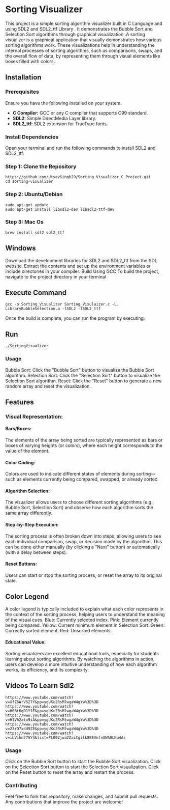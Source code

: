   # Sorting Visualizer

This project is a simple sorting algorithm visualizer built in C Language and using SDL2 and SDL2_ttf Library . 
It demonstrates the Bubble Sort and Selection Sort algorithms through graphical visualization .A sorting visualizer is a graphical application that visually demonstrates how various sorting algorithms work. These visualizations help in understanding the internal processes of sorting algorithms, such as comparisons, swaps, and the overall flow of data, by representing them through visual elements like boxes filled with colors.


## Installation

### Prerequisites

Ensure you have the following installed on your system:

- **C Compiler:** GCC or any C compiler that supports C99 standard.
- **SDL2:** Simple DirectMedia Layer library.
- **SDL2_ttf:** SDL2 extension for TrueType fonts.

### Install Dependencies

Open your terminal and run the following commands to install SDL2 and SDL2_ttf:

### Step 1: Clone the Repository

```
https://github.com/UtsavSingh29/Sorting_Visualizer_C_Project.git
cd sorting-visualizer
```
### Step 2: Ubuntu/Debian
```
sudo apt-get update
sudo apt-get install libsdl2-dev libsdl2-ttf-dev
```
### Step 3: Mac Os
```
brew install sdl2 sdl2_ttf
```
## Windows
Download the development libraries for SDL2 and SDL2_ttf from the SDL website.
Extract the contents and set up the environment variables or include directories in your compiler.
Build
Using GCC
To build the project, navigate to the project directory in your terminal 

## Execute Command
```
gcc -o Sorting_Visualizer Sorting_Visulaizer.c -L. LibraryBubbleSelection.a -lSDL2 -lSDL2_ttf
```
Once the build is complete, you can run the program by executing:
## Run
```
./SortingVisualizer
```
### Usage
Bubble Sort: Click the "Bubble Sort" button to visualize the Bubble Sort algorithm.
Selection Sort: Click the "Selection Sort" button to visualize the Selection Sort algorithm.
Reset: Click the "Reset" button to generate a new random array and reset the visualization.

## Features

### Visual Representation:

#### Bars/Boxes: 
The elements of the array being sorted are typically represented as bars or boxes of varying heights (or colors), where each height corresponds to the value of the element.
#### Color Coding:
Colors are used to indicate different states of elements during sorting—such as elements currently being compared, swapped, or already sorted.
#### Algorithm Selection:
The visualizer allows users to choose different sorting algorithms (e.g., Bubble Sort, Selection Sort) and observe how each algorithm sorts the same array differently.
#### Step-by-Step Execution:
The sorting process is often broken down into steps, allowing users to see each individual comparison, swap, or decision made by the algorithm. This can be done either manually (by clicking a "Next" button) or automatically (with a delay between steps).
#### Reset Buttons: 
Users can start or stop the sorting process, or reset the array to its original state.

## Color Legend

A color legend is typically included to explain what each color represents in the context of the sorting process, helping users to understand the meaning of the visual cues.
Blue: Currently selected index.
Pink: Element currently being compared.
Yellow: Current minimum element in Selection Sort.
Green: Correctly sorted element.
Red: Unsorted elements.

#### Educational Value:

Sorting visualizers are excellent educational tools, especially for students learning about sorting algorithms. By watching the algorithms in action, users can develop a more intuitive understanding of how each algorithm works, its efficiency, and its complexity.

## Videos To Learn Sdl2
```
https://www.youtube.com/watch?v=XfZ6WrV5Z7Y&pp=ygUKc2RsMlwgaW4gYw%3D%3D
https://www.youtube.com/watch?v=H08t6gD1Y1E&pp=ygUKc2RsMlwgaW4gYw%3D%3D
https://www.youtube.com/watch?v=HIV62ato9iA&pp=ygUKc2RsMlwgaW4gYw%3D%3D
https://www.youtube.com/watch?v=23rD7xdd9ZE&pp=ygUKc2RsMlwgaW4gYw%3D%3D
https://www.youtube.com/watch?v=ibVihn77SY4&list=PLO02jwa2ZaiCgilk8EEVnfnGWA0LNu4As
```

### Usage
Click on the Bubble Sort button to start the Bubble Sort visualization.
Click on the Selection Sort button to start the Selection Sort visualization.
Click on the Reset button to reset the array and restart the process.

### Contributing
Feel free to fork this repository, make changes, and submit pull requests. Any contributions that improve the project are welcome!

